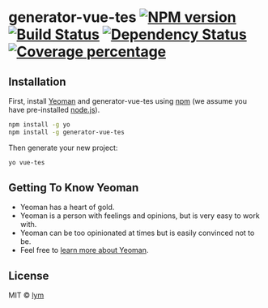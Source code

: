 # generator-vue-tes [![NPM version][npm-image]][npm-url] [![Build Status][travis-image]][travis-url] [![Dependency Status][daviddm-image]][daviddm-url] [![Coverage percentage][coveralls-image]][coveralls-url]
> 

## Installation

First, install [Yeoman](http://yeoman.io) and generator-vue-tes using [npm](https://www.npmjs.com/) (we assume you have pre-installed [node.js](https://nodejs.org/)).

```bash
npm install -g yo
npm install -g generator-vue-tes
```

Then generate your new project:

```bash
yo vue-tes
```

## Getting To Know Yeoman

 * Yeoman has a heart of gold.
 * Yeoman is a person with feelings and opinions, but is very easy to work with.
 * Yeoman can be too opinionated at times but is easily convinced not to be.
 * Feel free to [learn more about Yeoman](http://yeoman.io/).

## License

MIT © [lym](vue3-vite-ts-pinia-template)


[npm-image]: https://badge.fury.io/js/generator-vue-tes.svg
[npm-url]: https://npmjs.org/package/generator-vue-tes
[travis-image]: https://travis-ci.com/LiyumingBen/generator-vue-tes.svg?branch=master
[travis-url]: https://travis-ci.com/LiyumingBen/generator-vue-tes
[daviddm-image]: https://david-dm.org/LiyumingBen/generator-vue-tes.svg?theme=shields.io
[daviddm-url]: https://david-dm.org/LiyumingBen/generator-vue-tes
[coveralls-image]: https://coveralls.io/repos/LiyumingBen/generator-vue-tes/badge.svg
[coveralls-url]: https://coveralls.io/r/LiyumingBen/generator-vue-tes
